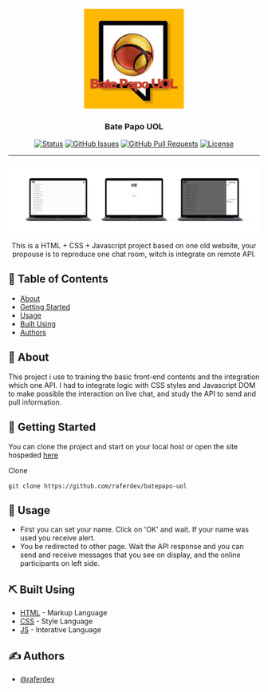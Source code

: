 <p align="center">
  <a href="https://raferdev.github.io/batepapo-uol/">
 <img width=200px height=200px src="./readme.png" alt="Project logo"></a>
</p>

<h3 align="center">Bate Papo UOL</h3>

<div align="center">

[![Status](https://img.shields.io/badge/status-closed-red.svg)]()
[![GitHub Issues](https://img.shields.io/github/issues/raferdev/batepapo-uol.svg)](https://github.com//raferdev/batepapo-uol/issues)
[![GitHub Pull Requests](https://img.shields.io/github/issues-pr/kylelobo/The-Documentation-Compendium.svg)](https://github.com/raferdev/batepapo-uol/pulls)
[![License](https://img.shields.io/badge/license-MIT-blue.svg)](/LICENSE)

</div>

---

<img src="./readme-banner.png">

<p align="center"> This is a HTML + CSS + Javascript project based on one old website, your propouse is to reproduce one chat room, witch is integrate on remote API.
</p>

## 📝 Table of Contents

- [About](#about)
- [Getting Started](#getting_started)
- [Usage](#usage)
- [Built Using](#built_using)
- [Authors](#authors)

## 🧐 About <a name = "about"></a>

This project i use to training the basic front-end contents and the integration which one API. I had to integrate logic with CSS styles and Javascript DOM to make possible the interaction on live chat, and study the API to send and pull information.

## 🏁 Getting Started <a name = "getting_started"></a>

You can clone the project and start on your local host or open the site hospeded <a href="https://raferdev.github.io/batepapo-uol/">here</a>

Clone

 ```
 git clone https://github.com/raferdev/batepapo-uol
 ```

## 🎈 Usage <a name="usage"></a>
- First you can set your name. Click on 'OK' and wait. If your name was used you receive alert.
- You be redirected to other page. Wait the API response and you can send and receive messages that you see on display, and the online participants on left side.

## ⛏️ Built Using <a name = "built_using"></a>

- [HTML](https://developer.mozilla.org/pt-BR/docs/Web/HTML) - Markup Language
- [CSS](https://developer.mozilla.org/pt-BR/docs/Web/CSS) - Style Language
- [JS](https://developer.mozilla.org/pt-BR/docs/Web/javascript) - Interative Language

## ✍️ Authors <a name = "authors"></a>

- [@raferdev](https://github.com/raferdev)
